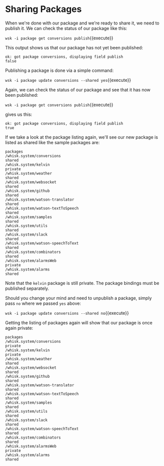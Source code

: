 # Sharing Packages

When we're done with our package and we're ready to share it, we need to publish it.  We can check the status of our package like this:

``wsk -i package get conversions publish``{{execute}}

This output shows us that our package has not yet been published:

```
ok: got package conversions, displaying field publish
false
```

Publishing a package is done via a simple command:

``wsk -i package update conversions --shared yes``{{execute}}

Again, we can check the status of our package and see that it has now been published:

``wsk -i package get conversions publish``{{execute}}

gives us this:

```
ok: got package conversions, displaying field publish
true
```

If we take a look at the package listing again, we'll see our new package is listed as shared like the sample packages are:

```
packages
/whisk.system/conversions                                              shared
/whisk.system/kelvin                                                   private
/whisk.system/weather                                                  shared
/whisk.system/websocket                                                shared
/whisk.system/github                                                   shared
/whisk.system/watson-translator                                        shared
/whisk.system/watson-textToSpeech                                      shared
/whisk.system/samples                                                  shared
/whisk.system/utils                                                    shared
/whisk.system/slack                                                    shared
/whisk.system/watson-speechToText                                      shared
/whisk.system/combinators                                              shared
/whisk.system/alarmsWeb                                                private
/whisk.system/alarms                                                   shared
```

Note that the `kelvin` package is still private.  The package bindings must be published separately.

Should you change your mind and need to unpublish a package, simply pass `no` where we passed `yes` above:

``wsk -i package update conversions --shared no``{{execute}}

Getting the listing of packages again will show that our package is once again private:

```
packages
/whisk.system/conversions                                              private
/whisk.system/kelvin                                                   private
/whisk.system/weather                                                  shared
/whisk.system/websocket                                                shared
/whisk.system/github                                                   shared
/whisk.system/watson-translator                                        shared
/whisk.system/watson-textToSpeech                                      shared
/whisk.system/samples                                                  shared
/whisk.system/utils                                                    shared
/whisk.system/slack                                                    shared
/whisk.system/watson-speechToText                                      shared
/whisk.system/combinators                                              shared
/whisk.system/alarmsWeb                                                private
/whisk.system/alarms                                                   shared
```
